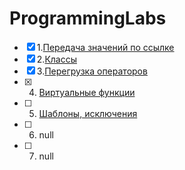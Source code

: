 # ProgrammingLabs
- [X] 1.[Передача значений по ссылке](https://github.com/kottragu/ProgrammingLabs/tree/master/lab1)
- [X] 2.[Классы](https://github.com/kottragu/ProgrammingLabs/tree/master/lab2)
- [X] 3.[Перегрузка операторов](https://github.com/kottragu/ProgrammingLabs/tree/master/lab3)
- [X] 4. [Виртуальные функции](https://github.com/kottragu/ProgrammingLabs/tree/master/lab4)
- [ ] 5. [Шаблоны, исключения](https://github.com/kottragu/ProgrammingLabs/tree/master/lab5)
- [ ] 6. null
- [ ] 7. null
